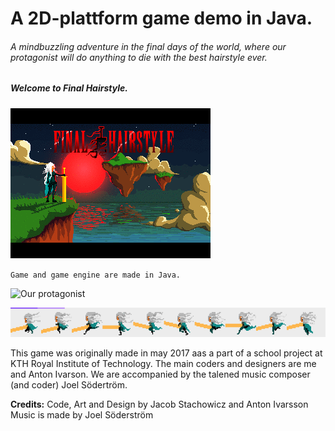 
# A 2D-plattform game demo in Java.
###### A mindbuzzling adventure in the final days of the world, where our protagonist will do anything to die with the best hairstyle ever.

##### Welcome to Final Hairstyle. #

![The Meny screen](/Res/Backgrounds/meny.gif)

`Game and game engine are made in Java.`

![Our protagonist](/Res/gifs/running.png)


![Our protagonist](/Res/Sprites/Player/player.png)

This game was originally made in may 2017 aas a part of a school project at KTH Royal Institute of Technology. The main coders and designers are me and Anton Ivarson. We are accompanied by the talened music composer (and coder) Joel Södertröm. 

**Credits:**
Code, Art and Design by Jacob Stachowicz and Anton Ivarsson
Music is made by Joel Söderström




